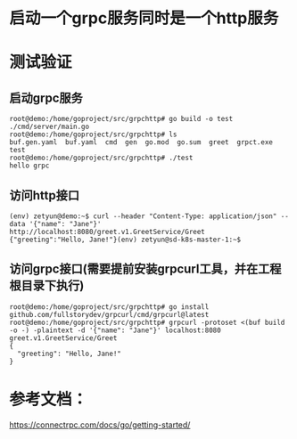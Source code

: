 # 启动一个grpc服务同时是一个http服务

# 测试验证
## 启动grpc服务
```
root@demo:/home/goproject/src/grpchttp# go build -o test ./cmd/server/main.go 
root@demo:/home/goproject/src/grpchttp# ls
buf.gen.yaml  buf.yaml  cmd  gen  go.mod  go.sum  greet  grpct.exe  test
root@demo:/home/goproject/src/grpchttp# ./test 
hello grpc
```

## 访问http接口
```
(env) zetyun@demo:~$ curl --header "Content-Type: application/json" --data '{"name": "Jane"}'  http://localhost:8080/greet.v1.GreetService/Greet
{"greeting":"Hello, Jane!"}(env) zetyun@sd-k8s-master-1:~$ 
```

## 访问grpc接口(需要提前安装grpcurl工具，并在工程根目录下执行)
```
root@demo:/home/goproject/src/grpchttp# go install github.com/fullstorydev/grpcurl/cmd/grpcurl@latest
root@demo:/home/goproject/src/grpchttp# grpcurl -protoset <(buf build -o -) -plaintext -d '{"name": "Jane"}' localhost:8080 greet.v1.GreetService/Greet
{
  "greeting": "Hello, Jane!"
}

```
# 参考文档：
https://connectrpc.com/docs/go/getting-started/